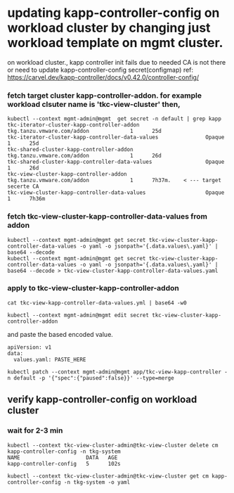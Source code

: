 
# updating kapp-controller-config on workload cluster  by changing just workload template on mgmt cluster.
on workload cluster., kapp controller init fails due to needed CA is not there or need to update kapp-controller-config secret(configmap) 
ref: https://carvel.dev/kapp-controller/docs/v0.42.0/controller-config/



### fetch target cluster kapp-controller-addon. for example workload clsuter name is 'tkc-view-cluster' then, 
```
kubectl --context mgmt-admin@mgmt  get secret -n default | grep kapp
tkc-iterator-cluster-kapp-controller-addon                     tkg.tanzu.vmware.com/addon             1      25d
tkc-iterator-cluster-kapp-controller-data-values               Opaque                                 1      25d
tkc-shared-cluster-kapp-controller-addon                       tkg.tanzu.vmware.com/addon             1      26d
tkc-shared-cluster-kapp-controller-data-values                 Opaque                                 1      26d
tkc-view-cluster-kapp-controller-addon                         tkg.tanzu.vmware.com/addon             1      7h37m.    < --- target secerte CA
tkc-view-cluster-kapp-controller-data-values                   Opaque                                 1      7h36m
```
### fetch tkc-view-cluster-kapp-controller-data-values from addon
```
kubectl --context mgmt-admin@mgmt get secret tkc-view-cluster-kapp-controller-data-values -o yaml -o jsonpath='{.data.values\.yaml}' | base64 --decode
kubectl --context mgmt-admin@mgmt get secret tkc-view-cluster-kapp-controller-data-values -o yaml -o jsonpath='{.data.values\.yaml}' | base64 --decode > tkc-view-cluster-kapp-controller-data-values.yaml
```

### apply to tkc-view-cluster-kapp-controller-addon
```
cat tkc-view-kapp-controller-data-values.yml | base64 -w0
```

```
kubectl --context mgmt-admin@mgmt edit secret tkc-view-cluster-kapp-controller-addon
```
and paste the based encoded value.
```
apiVersion: v1
data:
  values.yaml: PASTE_HERE 
```
```
kubectl patch --context mgmt-admin@mgmt app/tkc-view-kapp-controller -n default -p '{"spec":{"paused":false}}' --type=merge
```


##  verify kapp-controller-config on workload cluster 

### wait for 2-3 min 
```
kubectl --context tkc-view-cluster-admin@tkc-view-cluster delete cm kapp-controller-config -n tkg-system
NAME                     DATA   AGE
kapp-controller-config   5      102s

kubectl --context tkc-view-cluster-admin@tkc-view-cluster get cm kapp-controller-config -n tkg-system -o yaml
```

